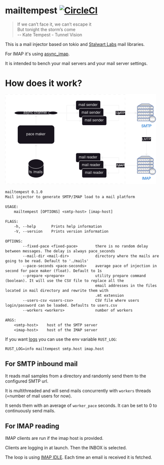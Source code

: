 # mailtempest [![CircleCI](https://dl.circleci.com/status-badge/img/gh/iroco-co/mailtempest/tree/main.svg?style=svg)](https://dl.circleci.com/status-badge/redirect/gh/iroco-co/mailtempest/tree/main)

> If we can’t face it, we can’t escape it  
> But tonight the storm’s come  
> -- Kate Tempest - Tunnel Vision

This is a mail injector based on tokio and [Stalwart Labs](https://github.com/stalwartlabs) mail libraries.

For IMAP it's using [async_imap](https://github.com/async-email/async-imap).

It is intended to bench your mail servers and your mail server settings.

# How does it work?

![architecture schema](doc/mailtempest.drawio.png)

```shell
mailtempest 0.1.0
Mail injector to generate SMTP/IMAP load to a mail platform

USAGE:
    mailtempest [OPTIONS] <smtp-host> [imap-host]

FLAGS:
    -h, --help       Prints help information
    -V, --version    Prints version information

OPTIONS:
        --fixed-pace <fixed-pace>        there is no random delay between messages. The delay is always pace_seconds
        --mail-dir <mail-dir>            directory where the mails are going to be read. Default to './mails'
        --pace-seconds <pace-seconds>    average pace of injection in second for pace maker (float). Default to 1s
        --prepare <prepare>              utility prepare command (boolean). It will use the CSV file to replace all the
                                         email addresses in the files located in mail directory and rewrite them with
                                         .mt extension
        --users-csv <users-csv>          CSV file where users login/password can be loaded. Defaults to users.csv
        --workers <workers>              number of workers

ARGS:
    <smtp-host>    host of the SMTP server
    <imap-host>    host of the IMAP server

```

If you want [logs](https://docs.rs/env_logger/latest/env_logger/) you can use the env variable `RUST_LOG`:

```shell
RUST_LOG=info mailtempest smtp.host imap.host
```

## For SMTP inbound mail

It reads mail samples from a directory and randomly send them to the configured SMTP url. 

It is multithreaded and will send mails concurrently with `workers` threads (=number of mail users for now).

It sends them with an average of `worker_pace` seconds. It can be set to 0 to continuously send mails.

## For IMAP reading

IMAP clients are run if the imap host is provided.

Clients are logging in at launch. Then the INBOX is selected.

The loop is using [IMAP IDLE](https://en.wikipedia.org/wiki/IMAP_IDLE). Each time an email is received it is fetched. 
